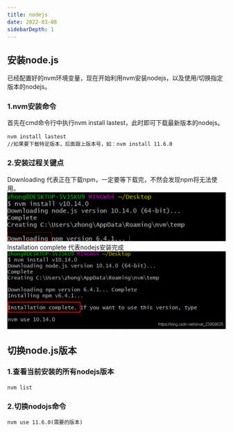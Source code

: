 ```yaml
---
title: nodejs
date: 2022-03-08
sidebarDepth: 1
---
```



## 安装node.js
已经配置好的nvm环境变量，现在开始利用nvm安装nodejs，以及使用/切换指定版本的nodejs。

### 1.nvm安装命令
首先在cmd命令行中执行nvm install lastest，此时即可下载最新版本的nodejs。
```
nvm install lastest
//如果要下载特定版本，后面跟上版本号，如：nvm install 11.6.0
```
### 2.安装过程关键点
Downloading 代表正在下载npm，一定要等下载完，不然会发现npm将无法使用。
 ![nodejs downloading](../.vuepress/public/img/devEnvironment/nodejsImg/nodejs_1.png)
 Installation complete 代表nodejs安装完成
 ![nodejs downloaded](../.vuepress/public/img/devEnvironment/nodejsImg/nodejs_2.png)

 ## 切换node.js版本
 ### 1.查看当前安装的所有nodejs版本
 ```
 nvm list 
 ```
 ### 2.切换nodojs命令
 ```
 nvm use 11.6.0(需要的版本)
 ```